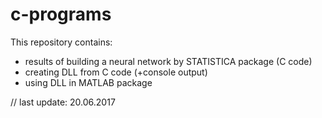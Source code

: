 # c-programs
This repository contains:
- results of building a neural network by STATISTICA package (C code)
- creating DLL from C code (+console output)
- using DLL in MATLAB package

// last update: 20.06.2017
